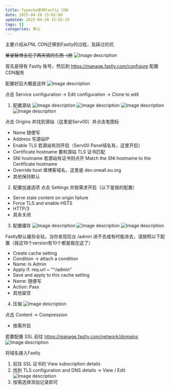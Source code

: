 ```yaml
---
title: Typecho使用Fastly CDN
date: 2025-04-20 15:01:00
updated: 2025-04-20 15:02:35
tags: []
categories: 默认
---
```


主要介绍从FNL CDN迁移到Fastly的过程，及踩过的坑

~~某睿智博主花了两天搞的东西（悲~~
![Image description](https://s.rmimg.com/2025-04-20/1745147772-901837-2025-04-20-191339.png)

首先是得有 Fastly 账号，然后到 https://manage.fastly.com/configure 配置CDN服务

配置好后大概是这样
![Image description](https://s.rmimg.com/2025-04-20/1745147889-471716-2025-04-20-191804.png)

点击 Service configuration -> Edit configuration -> Clone to edit

1. 配置源站
   ![Image description](https://s.rmimg.com/2025-04-20/1745148062-585026-2025-04-20-192059.png)
   ![Image description](https://s.rmimg.com/2025-04-20/1745152648-633351-2025-04-20-203722.png)
   ![Image description](https://s.rmimg.com/2025-04-20/1745152742-341826-2025-04-20-203857.png)
   ![Image description](https://s.rmimg.com/2025-04-20/1745152760-792035-2025-04-20-203916.png)

点击 Origins 并找到源站（这里是Serv00）并点击笔图标

- Name 随便写
- Address 写源站IP
- Enable TLS 若源站有则开启（Serv00 Panel域名有，这里开启）
- Certificate hostname 要和源站 TLS 证书匹配
- SNI hostname 若源站有证书则点开 Match the SNI hostname to the Certificate hostname
- Override host 填博客域名，这里是 dev.oneall.eu.org
- 其他保持默认

2. 配置加速选项
   点击 Settings 并按需求开启（以下是我的配置）

- Serve stale content on origin failure
- Force TLS and enable HSTS
- HTTP/3
- 其余关闭

3. 配置缓存
   ![Image description](https://s.rmimg.com/2025-04-20/1745153319-701066-2025-04-20-204833.png)
   ![Image description](https://s.rmimg.com/2025-04-20/1745153361-225122-2025-04-20-204917.png)
   ![Image description](https://s.rmimg.com/2025-04-20/1745153385-783210-2025-04-20-204942.png)

Fastly默认缓存全站，当你发现后台 /admin 进不去或有时能进去，请按照以下配置（我这19个version有10个都是栽在这了）

- Create cache setting
- Condition -> attach a condition
- Name: Is Admin
- Apply if: req.url ~ "^/admin"
- Save and apply to this cache setting
- Name: 随便写
- Action: Pass
- 其他留空

4. 压缩
   ![Image description](https://s.rmimg.com/2025-04-20/1745153516-709386-2025-04-20-205152.png)

点击 Content -> Compression

- 按需开启

若要配置 SSL 前往 https://manage.fastly.com/network/domains
![Image description](https://s.rmimg.com/2025-04-20/1745153784-264081-2025-04-20-205619.png)

将域名接入Fastly

1. 前往 SSL 证书的 View subscription details
2. 找到 TLS configuration and DNS details -> View / Edit
   ![Image description](https://s.rmimg.com/2025-04-20/1745153906-304170-2025-04-20-205821.png)
3. 按需选择添加记录即可
